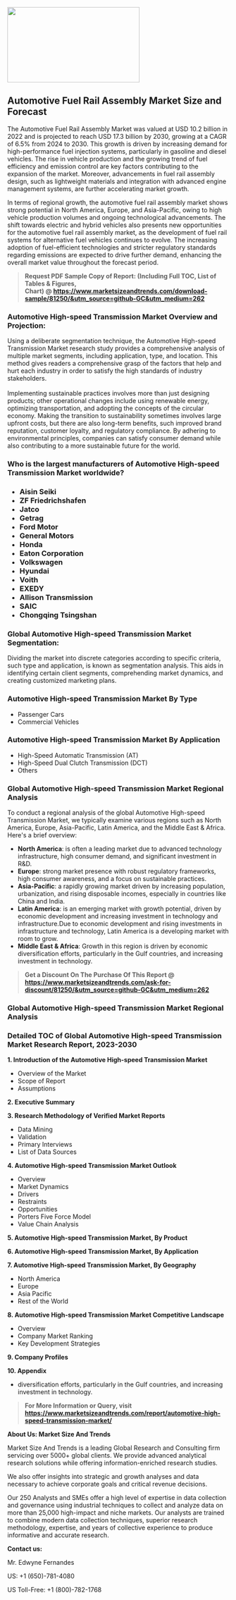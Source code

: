 <p><img class="alignnone size-medium wp-image-20088" src="https://ffe5etoiles.com/wp-content/uploads/2024/12/MST1-300x171.png" alt="" width="300" height="171" /></p><h2>Automotive Fuel Rail Assembly Market Size and Forecast</h2><p>The Automotive Fuel Rail Assembly Market was valued at USD 10.2 billion in 2022 and is projected to reach USD 17.3 billion by 2030, growing at a CAGR of 6.5% from 2024 to 2030. This growth is driven by increasing demand for high-performance fuel injection systems, particularly in gasoline and diesel vehicles. The rise in vehicle production and the growing trend of fuel efficiency and emission control are key factors contributing to the expansion of the market. Moreover, advancements in fuel rail assembly design, such as lightweight materials and integration with advanced engine management systems, are further accelerating market growth.</p><p>In terms of regional growth, the automotive fuel rail assembly market shows strong potential in North America, Europe, and Asia-Pacific, owing to high vehicle production volumes and ongoing technological advancements. The shift towards electric and hybrid vehicles also presents new opportunities for the automotive fuel rail assembly market, as the development of fuel rail systems for alternative fuel vehicles continues to evolve. The increasing adoption of fuel-efficient technologies and stricter regulatory standards regarding emissions are expected to drive further demand, enhancing the overall market value throughout the forecast period.</p></p><blockquote id="" class=""><strong>Request PDF Sample Copy of Report: (Including Full TOC, List of Tables &amp; Figures, Chart)&nbsp;@&nbsp;<strong><a href="https://www.marketsizeandtrends.com/download-sample/81250/&utm_source=github-GC&utm_medium=262" target="_blank">https://www.marketsizeandtrends.com/download-sample/81250/&utm_source=github-GC&utm_medium=262</a></strong></strong></blockquote><h3 id="" class="">Automotive High-speed Transmission Market&nbsp;Overview and Projection:</h3><p id="" class="">Using a deliberate segmentation technique, the Automotive High-speed Transmission Market research study provides a comprehensive analysis of multiple market segments, including application, type, and location. This method gives readers a comprehensive grasp of the factors that help and hurt each industry in order to satisfy the high standards of industry stakeholders. <br /> <br />Implementing sustainable practices involves more than just designing products; other operational changes include using renewable energy, optimizing transportation, and adopting the concepts of the circular economy. Making the transition to sustainability sometimes involves large upfront costs, but there are also long-term benefits, such improved brand reputation, customer loyalty, and regulatory compliance. By adhering to environmental principles, companies can satisfy consumer demand while also contributing to a more sustainable future for the world.</p><h3 id="" class="">Who is the largest manufacturers of&nbsp;Automotive High-speed Transmission Market worldwide?</h3><h3 class=""><p><ul><li>Aisin Seiki </li><li> ZF Friedrichshafen </li><li> Jatco </li><li> Getrag </li><li> Ford Motor </li><li> General Motors </li><li> Honda </li><li> Eaton Corporation </li><li> Volkswagen </li><li> Hyundai </li><li> Voith </li><li> EXEDY </li><li> Allison Transmission </li><li> SAIC </li><li> Chongqing Tsingshan</li></ul></p></h3><h3 id="" class="">Global&nbsp;Automotive High-speed Transmission Market Segmentation:</h3><p id="" class="">Dividing the market into discrete categories according to specific criteria, such type and application, is known as segmentation analysis. This aids in identifying certain client segments, comprehending market dynamics, and creating customized marketing plans.</p><h3 id="" class="">Automotive High-speed Transmission Market&nbsp;By Type</h3><p><p><ul><li>Passenger Cars </li><li> Commercial Vehicles</p></li></ul></p></p><h3 id="" class="">Automotive High-speed Transmission Market&nbsp;By Application</h3><p class=""><p><ul><li>High-Speed Automatic Transmission (AT) </li><li> High-Speed Dual Clutch Transmission (DCT) </li><li> Others</li></ul></p></p><h3 id="" class="">Global Automotive High-speed Transmission Market Regional Analysis</h3><p id="" class="">To conduct a regional analysis of the global Automotive High-speed Transmission Market, we typically examine various regions such as North America, Europe, Asia-Pacific, Latin America, and the Middle East &amp; Africa. Here's a brief overview:</p><ul><li><strong>North America</strong>: is often a leading market due to advanced technology infrastructure, high consumer demand, and significant investment in R&amp;D.</li><li><strong>Europe</strong>: strong market presence with robust regulatory frameworks, high consumer awareness, and a focus on sustainable practices.</li><li><strong>Asia-Pacific</strong>: a rapidly growing market driven by increasing population, urbanization, and rising disposable incomes, especially in countries like China and India.</li><li><strong>Latin America</strong>: is an emerging market with growth potential, driven by economic development and increasing investment in technology and infrastructure.Due to economic development and rising investments in infrastructure and technology, Latin America is a developing market with room to grow.</li><li><strong>Middle East &amp; Africa</strong>: Growth in this region is driven by economic diversification efforts, particularly in the Gulf countries, and increasing investment in technology.</li></ul><blockquote id="" class=""><strong>Get a Discount On The Purchase Of This Report @ <strong><a href="https://www.marketsizeandtrends.com/ask-for-discount/81250/&utm_source=github-GC&utm_medium=262" target="_blank">https://www.marketsizeandtrends.com/ask-for-discount/81250/&utm_source=github-GC&utm_medium=262</a></strong></strong></blockquote><h3 id="" class="">Global Automotive High-speed Transmission Market Regional Analysis</h3><h3 id="" class="">Detailed TOC of Global Automotive High-speed Transmission Market Research Report, 2023-2030</h3><p id="" class=""><strong>1. Introduction of the Automotive High-speed Transmission Market</strong></p><ul><li>Overview of the Market</li><li>Scope of Report</li><li>Assumptions</li></ul><p id="" class=""><strong>2. Executive Summary</strong></p><p id="" class=""><strong>3. Research Methodology of Verified Market Reports</strong></p><ul><li>Data Mining</li><li>Validation</li><li>Primary Interviews</li><li>List of Data Sources</li></ul><p id="" class=""><strong>4. Automotive High-speed Transmission Market Outlook</strong></p><ul><li>Overview</li><li>Market Dynamics</li><li>Drivers</li><li>Restraints</li><li>Opportunities</li><li>Porters Five Force Model</li><li>Value Chain Analysis</li></ul><p id="" class=""><strong>5. Automotive High-speed Transmission Market, By Product</strong></p><p id="" class=""><strong>6. Automotive High-speed Transmission Market, By Application</strong></p><p id="" class=""><strong>7. Automotive High-speed Transmission Market, By Geography</strong></p><ul><li>North America</li><li>Europe</li><li>Asia Pacific</li><li>Rest of the World</li></ul><p id="" class=""><strong>8. Automotive High-speed Transmission Market Competitive Landscape</strong></p><ul><li>Overview</li><li>Company Market Ranking</li><li>Key Development Strategies</li></ul><p id="" class=""><strong>9. Company Profiles</strong></p><p id="" class=""><strong>10. Appendix</strong></p><ul><li>diversification efforts, particularly in the Gulf countries, and increasing investment in technology.</li></ul><blockquote id="" class=""><strong>For More Information or Query, visit <strong><strong><a href="https://www.marketsizeandtrends.com/report/automotive-high-speed-transmission-market/" target="_blank">https://www.marketsizeandtrends.com/report/automotive-high-speed-transmission-market/</a></strong></strong></strong></blockquote><p id="" class=""><strong>About Us: Market Size And Trends</strong></p><p id="" class="">Market Size And Trends is a leading Global Research and Consulting firm servicing over 5000+ global clients. We provide advanced analytical research solutions while offering information-enriched research studies.</p><p id="" class="">We also offer insights into strategic and growth analyses and data necessary to achieve corporate goals and critical revenue decisions.</p><p id="" class="">Our 250 Analysts and SMEs offer a high level of expertise in data collection and governance using industrial techniques to collect and analyze data on more than 25,000 high-impact and niche markets. Our analysts are trained to combine modern data collection techniques, superior research methodology, expertise, and years of collective experience to produce informative and accurate research.</p><p id="" class=""><strong>Contact us:</strong></p><p id="" class="">Mr. Edwyne Fernandes</p><p id="" class="">US: +1 (650)-781-4080</p><p id="" class="">US Toll-Free: +1 (800)-782-1768</p>
